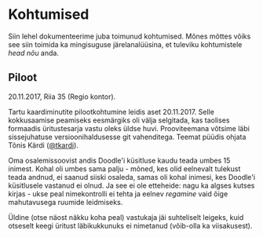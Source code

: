 # Kohtumised
Siin lehel dokumenteerime juba toimunud kohtumised. Mõnes mõttes võiks see siin
toimida ka mingisuguse järelanalüüsina, et tuleviku kohtumistele _head nõu_
anda.


## Piloot
20.11.2017, Riia 35 (Regio kontor).

Tartu kaardiminutite pilootkohtumine leidis aset 20.11.2017. Selle
kokkusaamise peamiseks eesmärgiks oli välja selgitada, kas taolises formaadis
üritustesarja vastu oleks üldse huvi. Prooviteemana võtsime läbi sissejuhatuse
versioonihaldusesse git vahenditega. Teemat püüdis ohjata Tõnis Kärdi
([@tkardi](https://github.com/tkardi)).

Oma osalemissoovist andis Doodle'i küsitluse kaudu teada umbes 15 inimest.
Kohal oli umbes sama palju - mõned, kes olid eelnevalt tulekust teada
andnud, ei saanud siiski osaleda, samas oli kohal inimesi, kes Doodle'i
küsitlusele vastanud ei olnud. Ja see ei ole etteheide: nagu ka algses
kutses kirjas - ukse peal nimekontrolli ei tehta ja eelnev _regamine_
vaid õige mahutavusega ruumide leidmiseks.

Üldine (otse näost näkku koha peal) vastukaja jäi suhteliselt leigeks, kuid
otseselt keegi üritust läbikukkunuks ei nimetanud (võib-olla ka viisakusest).
